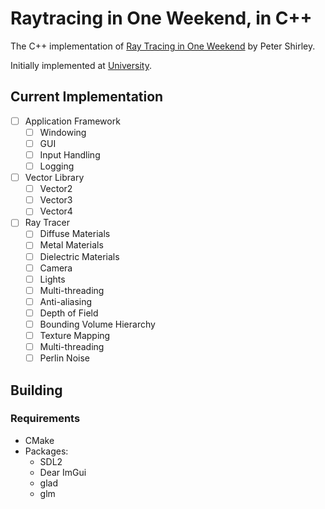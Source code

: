 # Raytracing in One Weekend, in C++

The C++ implementation of [Ray Tracing in One Weekend](https://raytracing.github.io/books/RayTracingInOneWeekend.html) by Peter Shirley.

Initially implemented at [University](https://github.com/Birmingham-City-Uni/cmp5359-cg-milestones-20-21-F-Dudley).

## Current Implementation
- [ ] Application Framework
  - [ ] Windowing 
  - [ ] GUI
  - [ ] Input Handling
  - [ ] Logging
- [ ] Vector Library
  - [ ] Vector2
  - [ ] Vector3
  - [ ] Vector4 
- [ ] Ray Tracer
    - [ ] Diffuse Materials
    - [ ] Metal Materials
    - [ ] Dielectric Materials
    - [ ] Camera
    - [ ] Lights
    - [ ] Multi-threading
    - [ ] Anti-aliasing
    - [ ] Depth of Field
    - [ ] Bounding Volume Hierarchy
    - [ ] Texture Mapping
    - [ ] Multi-threading
    - [ ] Perlin Noise
  
## Building
### Requirements
- CMake
- Packages:
    - SDL2
    - Dear ImGui
    - glad
    - glm